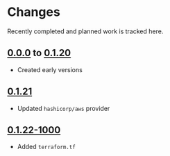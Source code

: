 # Changes
Recently completed and planned work is tracked here.

## [0.0.0](.) to [0.1.20](.)
- Created early versions

## [0.1.21](.)
- Updated `hashicorp/aws` provider

## [0.1.22-1000](.)
- Added `terraform.tf`
